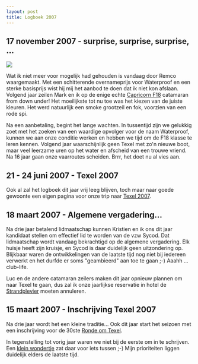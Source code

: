 ```yaml
---
layout: post
title: Logboek 2007
---
```


## 17 november 2007 - surprise, surprise, surprise, ...

<div class="thumb left">
  <a href="images/full/Capricorn_smoke_red.jpg"><img src="images/thumb/Capricorn_smoke_red.jpg"></a>
</div>

Wat ik niet meer voor mogelijk had gehouden is vandaag door Remco waargemaakt. Met een schitterende overnameprijs voor Waterproof en een sterke basisprijs wist hij mij het aanbod te doen dat ik niet kon afslaan. Volgend jaar zeilen Mark en ik op de enige echte [Capricorn F18](http://www.ahpc.com.au/Boats_CAPRICORN.html) catamaran from down under! Het moeilijkste tot nu toe was het kiezen van de juiste kleuren. Het werd natuurlijk een smoke grootzeil en fok, voorzien van een rode spi.

Na een aanbetaling, begint het lange wachten. In tussentijd zijn we gelukkig zoet met het zoeken van een waardige opvolger voor de naam Waterproof, kunnen we aan onze conditie werken en hebben we tijd om de F18 klasse te leren kennen. Volgend jaar waarschijnlijk geen Texel met zo'n nieuwe boot, maar veel leerzame uren op het water en afscheid van een trouwe vriend. Na 16 jaar gaan onze vaarroutes scheiden. Brrr, het doet nu al vies aan.

## 21 - 24 juni 2007 - Texel 2007

Ook al zal het logboek dit jaar vrij leeg blijven, toch maar naar goede gewoonte een eigen pagina voor onze trip naar [Texel 2007](Texel_2007.html).

## 18 maart 2007 - Algemene vergadering...

Na drie jaar betalend lidmaatschap kunnen Kristien en ik ons dit jaar kandidaat stellen om effectief lid te worden van de vzw Sycod. Dat lidmaatschap wordt vandaag bekrachtigd op de algemene vergadering. Elk huisje heeft zijn kruisje, en Sycod is daar duidelijk geen uitzondering op. Blijkbaar waren de ontwikkelingen van de laatste tijd nog niet bij iedereen verwerkt en het durfde er soms "geambieerd" aan toe te gaan ;-) Aaahh ... club-life.

Luc en de andere catamaran zeilers maken dit jaar opnieuw plannen om naar Texel te gaan, dus zal ik onze jaarlijkse reservatie in hotel de [Strandplevier](http://www.strandplevier.nl) moeten annuleren.

## 15 maart 2007 - Inschrijving Texel 2007

Na drie jaar wordt het een kleine traditie... Ook dit jaar start het seizoen met een inschrijving voor de 30ste [Ronde om Texel](http://roundtexel.com).

In tegenstelling tot vorig jaar waren we niet bij de eerste om in te schrijven. Een [klein wondertje](http://eline.vg ) zat daar voor iets tussen ;-) Mijn prioriteiten liggen duidelijk elders de laatste tijd.

